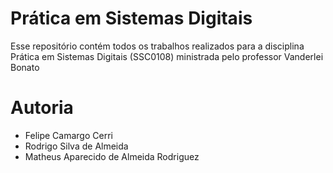 # Prática em Sistemas Digitais
Esse repositório contém todos os trabalhos realizados para a disciplina Prática em Sistemas Digitais (SSC0108) ministrada pelo professor Vanderlei Bonato 
# Autoria
- Felipe Camargo Cerri
- Rodrigo Silva de Almeida
- Matheus Aparecido de Almeida Rodriguez
